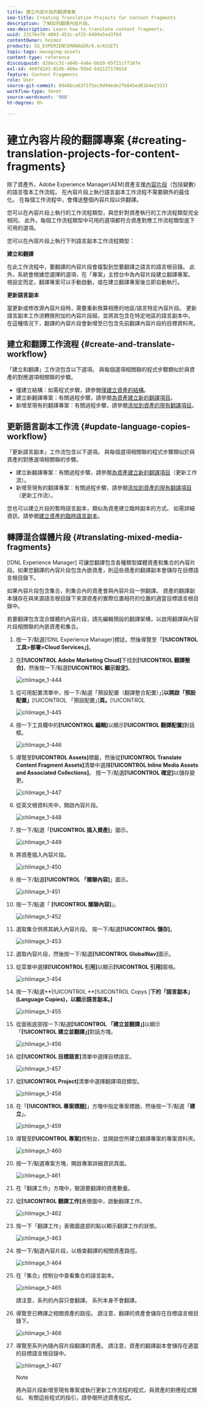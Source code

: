 ```yaml
---
title: 建立內容片段的翻譯專案
seo-title: Creating Translation Projects for Content Fragments
description: 了解如何翻譯內容片段。
seo-description: Learn how to translate content fragments.
uuid: 23176e70-4003-453c-af25-6499a5ed3f6d
contentOwner: heimoz
products: SG_EXPERIENCEMANAGER/6.4/ASSETS
topic-tags: managing-assets
content-type: reference
discoiquuid: d2decc31-a04b-4a8e-bb19-65f21cf7107e
exl-id: 4b9fd241-82db-466e-95bd-6d212717801d
feature: Content Fragments
role: User
source-git-commit: 8948bca63f1f5ec9d94ede2fb845ed01b4e23333
workflow-type: tm+mt
source-wordcount: '968'
ht-degree: 0%

---
```


# 建立內容片段的翻譯專案 {#creating-translation-projects-for-content-fragments}

除了資產外，Adobe Experience Manager(AEM)資產支援[內容片段](content-fragments.md)（包括變數）的語言復本工作流程。 在內容片段上執行語言副本工作流程不需要額外的最佳化。 在每個工作流程中，會傳送整個內容片段以供翻譯。

您可以在內容片段上執行的工作流程類型，與您針對資產執行的工作流程類型完全相同。 此外，每個工作流程類型中可用的選項都符合資產對應工作流程類型底下可用的選項。

您可以在內容片段上執行下列語言副本工作流程類型：

**建立和翻譯**

在此工作流程中，要翻譯的內容片段會複製到您要翻譯之語言的語言根目錄。 此外，系統會根據您選擇的選項，在「專案」主控台中為內容片段建立翻譯專案。 視設定而定，翻譯專案可以手動啟動，或在建立翻譯專案後立即自動執行。

**更新語言副本**

當更新或修改源內容片段時，需要重新換算相應的地區/語言特定內容片段。 更新語言副本工作流轉換附加的內容片段組，並將其包含在特定地區的語言副本中。 在這種情況下，翻譯的內容片段會新增至已包含先前翻譯內容片段的目標資料夾。

## 建立和翻譯工作流程 {#create-and-translate-workflow}

「建立和翻譯」工作流包含以下選項。 與每個選項相關聯的程式步驟類似於與資產的對應選項相關聯的步驟。

* 僅建立結構：如需程式步驟，請參閱[僅建立資產的結構](translation-projects.md#create-structure-only)。
* 建立新翻譯專案：有關過程步驟，請參閱[為資產建立新的翻譯項目](translation-projects.md#create-a-new-translation-project)。
* 新增至現有的翻譯專案：有關過程步驟，請參閱[添加到資產的現有翻譯項目](translation-projects.md#add-to-existing-translation-project)。

## 更新語言副本工作流 {#update-language-copies-workflow}

「更新語言副本」工作流包含以下選項。 與每個選項相關聯的程式步驟類似於與資產的對應選項相關聯的步驟。

* 建立新翻譯專案：有關過程步驟，請參閱[為資產建立新的翻譯項目](translation-projects.md#create-a-new-translation-project)（更新工作流）。
* 新增至現有的翻譯專案：有關過程步驟，請參閱[添加到資產的現有翻譯項目](translation-projects.md#add-to-existing-translation-project)（更新工作流）。

您也可以建立片段的暫時語言副本，類似為資產建立臨時副本的方式。 如需詳細資訊，請參閱[建立資產的臨時語言副本](translation-projects.md#creating-temporary-language-copies)。

## 轉譯混合媒體片段 {#translating-mixed-media-fragments}

[!DNL Experience Manager] 可讓您翻譯包含各種類型媒體資產和集合的內容片段。如果您翻譯的內容片段包含內嵌資產，則這些資產的翻譯副本會儲存在目標語言根目錄下。

如果內容片段包含集合，則集合內的資產會與內容片段一併翻譯。 資產的翻譯副本儲存在與來源語言根目錄下來源資產的實際位置相符的位置的適當目標語言根目錄中。

若要翻譯包含混合媒體的內容片段，請先編輯預設的翻譯架構，以啟用翻譯與內容片段相關聯的內嵌資產和集合。

1. 按一下/點選[!DNL Experience Manager]標誌，然後導覽至「**[!UICONTROL 工具>部署>Cloud Services」]**。
1. 在&#x200B;**[!UICONTROL Adobe Marketing Cloud]**&#x200B;下找到&#x200B;**[!UICONTROL 翻譯整合]**，然後按一下/點選&#x200B;**[!UICONTROL 顯示設定]**。

   ![chlimage_1-444](assets/chlimage_1-444.png)

1. 從可用配置清單中，按一下/點選「預設配置（翻譯整合配置）」]**以開啟「預設配置」**[!UICONTROL 「預設配置」]**頁。**[!UICONTROL 

   ![chlimage_1-445](assets/chlimage_1-445.png)

1. 按一下工具欄中的&#x200B;**[!UICONTROL 編輯]**&#x200B;以顯示&#x200B;**[!UICONTROL 翻譯配置]**&#x200B;對話框。

   ![chlimage_1-446](assets/chlimage_1-446.png)

1. 導覽至&#x200B;**[!UICONTROL Assets]**&#x200B;標籤，然後從&#x200B;**[!UICONTROL Translate Content Fragment Assets]**&#x200B;清單中選擇&#x200B;**[!UICONTROL Inline Media Assets and Associated Collections]**。 按一下/點選&#x200B;**[!UICONTROL 確定]**&#x200B;以儲存變更。

   ![chlimage_1-447](assets/chlimage_1-447.png)

1. 從英文根資料夾中，開啟內容片段。

   ![chlimage_1-448](assets/chlimage_1-448.png)

1. 按一下/點選「**[!UICONTROL 插入資產]**」圖示。

   ![chlimage_1-449](assets/chlimage_1-449.png)

1. 將資產插入內容片段。

   ![chlimage_1-450](assets/chlimage_1-450.png)

1. 按一下/點選&#x200B;**[!UICONTROL 「關聯內容]**」圖示。

   ![chlimage_1-451](assets/chlimage_1-451.png)

1. 按一下/點選「 **[!UICONTROL 關聯內容]**」。

   ![chlimage_1-452](assets/chlimage_1-452.png)

1. 選取集合併將其納入內容片段。 按一下/點選&#x200B;**[!UICONTROL 儲存]**。

   ![chlimage_1-453](assets/chlimage_1-453.png)

1. 選取內容片段，然後按一下/點選&#x200B;**[!UICONTROL GlobalNav]**&#x200B;圖示。
1. 從菜單中選擇&#x200B;**[!UICONTROL 引用]**&#x200B;以顯示&#x200B;**[!UICONTROL 引用]**&#x200B;窗格。

   ![chlimage_1-454](assets/chlimage_1-454.png)

1. 按一下/點選&#x200B;**[!UICONTROL **[!UICONTROL  Copys ]**下的「語言副本」(Language Copies)，以顯示語言副本。]**

   ![chlimage_1-455](assets/chlimage_1-455.png)

1. 從面板底部按一下/點選&#x200B;**[!UICONTROL 「建立並翻譯」]**&#x200B;以顯示「**[!UICONTROL 建立並翻譯」]**&#x200B;對話方塊。

   ![chlimage_1-456](assets/chlimage_1-456.png)

1. 從&#x200B;**[!UICONTROL 目標語言]**&#x200B;清單中選擇目標語言。

   ![chlimage_1-457](assets/chlimage_1-457.png)

1. 從&#x200B;**[!UICONTROL Project]**&#x200B;清單中選擇翻譯項目類型。

   ![chlimage_1-458](assets/chlimage_1-458.png)

1. 在「**[!UICONTROL 專案標題]**」方塊中指定專案標題，然後按一下/點選「**建立**」。

   ![chlimage_1-459](assets/chlimage_1-459.png)

1. 導覽至&#x200B;**[!UICONTROL 專案]**&#x200B;控制台，並開啟您所建立翻譯專案的專案資料夾。

   ![chlimage_1-460](assets/chlimage_1-460.png)

1. 按一下/點選專案方塊，開啟專案詳細資訊頁面。

   ![chlimage_1-461](assets/chlimage_1-461.png)

1. 在「翻譯工作」方塊中，驗證要翻譯的資產數量。
1. 從&#x200B;**[!UICONTROL 翻譯工作]**&#x200B;表徵圖中，啟動翻譯工作。

   ![chlimage_1-462](assets/chlimage_1-462.png)

1. 按一下「翻譯工作」表徵圖底部的點以顯示翻譯工作的狀態。

   ![chlimage_1-463](assets/chlimage_1-463.png)

1. 按一下/點選內容片段，以檢查翻譯的相關資產路徑。

   ![chlimage_1-464](assets/chlimage_1-464.png)

1. 在「集合」控制台中查看集合的語言副本。

   ![chlimage_1-465](assets/chlimage_1-465.png)

   請注意，系列的內容只會翻譯。 系列本身不會翻譯。

1. 導覽至已轉譯之相關資產的路徑。 請注意，翻譯的資產會儲存在目標語言根目錄下。

   ![chlimage_1-466](assets/chlimage_1-466.png)

1. 導覽至系列內隨內容片段翻譯的資產。 請注意，資產的翻譯副本會儲存在適當的目標語言根目錄中。

   ![chlimage_1-467](assets/chlimage_1-467.png)

   >[!NOTE]
   >
   >將內容片段新增至現有專案或執行更新工作流程的程式，與資產的對應程式類似。 有關這些程式的指引，請參閱所述資產程式。
